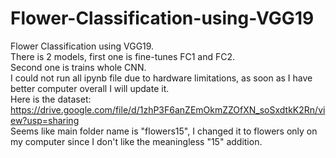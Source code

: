 # Flower-Classification-using-VGG19
Flower Classification using VGG19.  
There is 2 models, first one is fine-tunes FC1 and FC2.  
Second one is trains whole CNN.  
I could not run all ipynb file due to hardware limitations, as soon as I have better computer overall I will update it.  
Here is the dataset: https://drive.google.com/file/d/1zhP3F6anZEmOkmZZOfXN_soSxdtkK2Rn/view?usp=sharing   
Seems like main folder name is "flowers15", I changed it to flowers only on my computer since I don't like the meaningless "15" addition.
